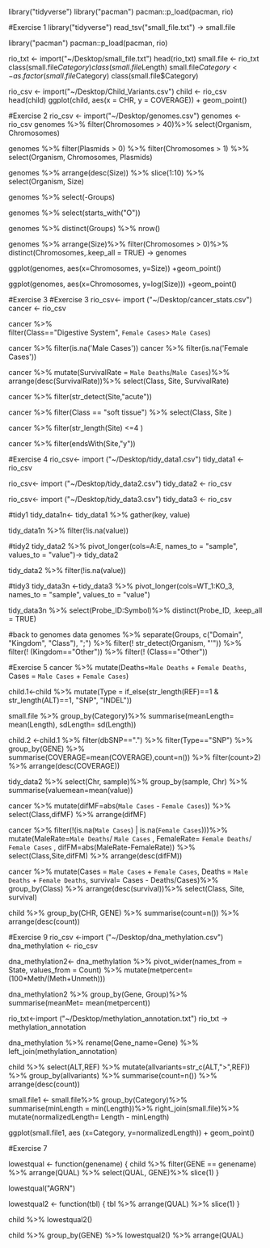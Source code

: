 library("tidyverse")
library("pacman")
pacman::p_load(pacman, rio)

#Exercise 1
library("tidyverse")
read_tsv("small_file.txt") -> small.file

library("pacman")
pacman::p_load(pacman, rio)

rio_txt <- import("~/Desktop/small_file.txt")
head(rio_txt)
small.file <- rio_txt
class(small.file$Category)
class(small.file$Length)
small.file$Category <- as.factor(small.file$Category)
class(small.file$Category)

rio_csv <- import("~/Desktop/Child_Variants.csv")
child <- rio_csv
head(child)
ggplot(child, aes(x = CHR, y = COVERAGE)) + geom_point()

#Exercise 2
rio_csv <- import("~/Desktop/genomes.csv")
genomes <- rio_csv
genomes %>%
  filter(Chromosomes > 40)%>%
  select(Organism, Chromosomes)

genomes %>%
  filter(Plasmids > 0) %>%
  filter(Chromosomes > 1) %>%
  select(Organism, Chromosomes, Plasmids)

genomes %>%
  arrange(desc(Size)) %>%
  slice(1:10) %>%
  select(Organism, Size)

genomes %>%
  select(-Groups)

genomes %>%
  select(starts_with("O"))

genomes %>%
  distinct(Groups) %>%
  nrow()

genomes %>%
  arrange(Size)%>%
  filter(Chromosomes > 0)%>%
  distinct(Chromosomes,.keep_all = TRUE) -> genomes

ggplot(genomes, aes(x=Chromosomes, y=Size)) +geom_point()

ggplot(genomes, aes(x=Chromosomes, y=log(Size))) +geom_point()

#Exercise 3
#Exercise 3
rio_csv<- import ("~/Desktop/cancer_stats.csv")
cancer <- rio_csv

cancer %>%  
  filter(Class=="Digestive System", `Female Cases`> `Male Cases`)

cancer %>%
  filter(is.na('Male Cases'))
cancer %>%
  filter(is.na('Female Cases'))

cancer %>%
  mutate(SurvivalRate =  `Male Deaths`/`Male Cases`)%>%
  arrange(desc(SurvivalRate))%>%
  select(Class, Site, SurvivalRate)

cancer %>%
  filter(str_detect(Site,"acute"))

cancer %>%
  filter(Class == "soft tissue") %>%
  select(Class, Site )    

cancer %>%
  filter(str_length(Site) <=4 )

cancer %>%
  filter(endsWith(Site,"y"))

#Exercise 4
rio_csv<- import ("~/Desktop/tidy_data1.csv")
tidy_data1 <- rio_csv

rio_csv<- import ("~/Desktop/tidy_data2.csv")
tidy_data2 <- rio_csv

rio_csv<- import ("~/Desktop/tidy_data3.csv")
tidy_data3 <- rio_csv

#tidy1
tidy_data1n<- tidy_data1 %>%
  gather(key, value)

tidy_data1n %>%
  filter(!is.na(value))

#tidy2
tidy_data2 %>%
  pivot_longer(cols=A:E, names_to = "sample", values_to = "value")-> tidy_data2 

tidy_data2 %>%
  filter(!is.na(value))

#tidy3
tidy_data3n <-tidy_data3 %>%
  pivot_longer(cols=WT_1:KO_3, names_to = "sample", values_to = "value")

tidy_data3n %>%
  select(Probe_ID:Symbol)%>%
  distinct(Probe_ID, .keep_all = TRUE)

#back to genomes data
genomes %>%
  separate(Groups, c("Domain", "Kingdom", "Class"), ";") %>%
  filter(! str_detect(Organism, "'")) %>%
  filter(! (Kingdom=="Other")) %>%
  filter(! (Class=="Other"))

#Exercise 5
cancer %>%
  mutate(Deaths=`Male Deaths` + `Female Deaths`, Cases = `Male Cases` + `Female Cases`)

child.1<-child %>%
  mutate(Type = if_else(str_length(REF)==1 & str_length(ALT)==1, "SNP", "INDEL")) 

small.file %>%
  group_by(Category)%>%
  summarise(meanLength= mean(Length), sdLength= sd(Length))

child.2 <-child.1 %>% 
  filter(dbSNP==".") %>%
  filter(Type=="SNP") %>%
  group_by(GENE) %>%
  summarise(COVERAGE=mean(COVERAGE),count=n()) %>%
  filter(count>2) %>%
  arrange(desc(COVERAGE))


tidy_data2 %>%
  select(Chr, sample)%>%
  group_by(sample, Chr) %>%
  summarise(valuemean=mean(value))

cancer %>%
  mutate(difMF=abs(`Male Cases` - `Female Cases`)) %>%
  select(Class,difMF) %>%
  arrange(difMF) 

cancer %>%
  filter(!(is.na(`Male Cases`) | is.na(`Female Cases`)))%>%
  mutate(MaleRate=`Male Deaths`/ `Male Cases` , FemaleRate= `Female Deaths`/ `Female Cases` , difFM=abs(MaleRate-FemaleRate)) %>%
  select(Class,Site,difFM) %>%
  arrange(desc(difFM))

cancer %>%
  mutate(Cases = `Male Cases` + `Female Cases`, Deaths = `Male Deaths` + `Female Deaths`, survival= Cases - Deaths/Cases)%>%
  group_by(Class) %>%
  arrange(desc(survival))%>%
  select(Class, Site, survival)


child %>%
  group_by(CHR, GENE) %>%
  summarise(count=n()) %>%
  arrange(desc(count))

#Exercise 9
rio_csv <-import ("~/Desktop/dna_methylation.csv")
dna_methylation <- rio_csv

dna_methylation2<- dna_methylation %>%
  pivot_wider(names_from = State, values_from = Count) %>%
  mutate(metpercent=(100*Meth/(Meth+Unmeth)))

dna_methylation2 %>%
  group_by(Gene, Group)%>%
  summarise(meanMet= mean(metpercent))

rio_txt<-import ("~/Desktop/methylation_annotation.txt")
rio_txt -> methylation_annotation

dna_methylation %>%
  rename(Gene_name=Gene) %>%
  left_join(methylation_annotation)

child %>% 
  select(ALT,REF) %>%
  mutate(allvariants=str_c(ALT,">",REF)) %>%
  group_by(allvariants) %>%
  summarise(count=n()) %>%
  arrange(desc(count))

small.file1 <- small.file%>%
  group_by(Category)%>%
  summarise(minLength = min(Length))%>%
  right_join(small.file)%>%
  mutate(normalizedLength= Length - minLength)

ggplot(small.file1, aes (x=Category, y=normalizedLength)) + geom_point()

#Exercise 7

lowestqual <- function(genename) {
  child %>%
    filter(GENE == genename) %>%
    arrange(QUAL) %>%
    select(QUAL, GENE)%>%
    slice(1)
}

lowestqual("AGRN")


lowestqual2 <- function(tbl) {
  tbl %>%
    arrange(QUAL) %>%
    slice(1)
}

child %>% lowestqual2()


child %>%
  group_by(GENE) %>%
  lowestqual2() %>%
  arrange(QUAL)


